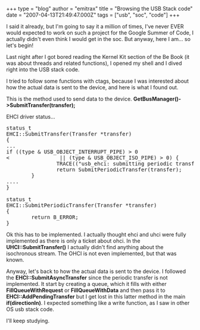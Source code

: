 +++
type = "blog"
author = "emitrax"
title = "Browsing the USB Stack code"
date = "2007-04-13T21:49:47.000Z"
tags = ["usb", "soc", "code"]
+++

I said it already, but I'm going to say it a million of times, I've never EVER would expected to work on such a project for the Google Summer of Code, I actually didn't even think I would get in the soc. But anyway, here I am... so let's begin!

Last night after I got bored reading the Kernel Kit section of the Be Book (it was about threads and related functions), I opened my shell and I dived right into the USB stack code.

I tried to follow some functions with ctags, because I was interested about how the actual data is sent to the device, and here is what I found out.

This is the method used to send data to the device.
<b>GetBusManager()->SubmitTransfer(transfer);</b>

EHCI driver status...
<pre>
status_t      
EHCI::SubmitTransfer(Transfer *transfer)
{
...
if ((type & USB_OBJECT_INTERRUPT_PIPE) > 0
<                || (type & USB_OBJECT_ISO_PIPE) > 0) {
                TRACE(("usb_ehci: submitting periodic transfer\n"));
                return SubmitPeriodicTransfer(transfer);
        }
....
}

status_t
EHCI::SubmitPeriodicTransfer(Transfer *transfer)
{
        return B_ERROR;
}
</pre>

Ok this has to be implemented. I actually thought ehci and uhci were fully implemented as there is only a ticket about ohci. In the <b>UHCI::SubmitTransfer()</b> I actually didn't find anything about the isochronous stream. The OHCI is not even implemented, but that was known.


Anyway, let's back to how the actual data is sent to the device.
I followed the <b>EHCI::SubmitAsyncTransfer</b> since the periodic transfer
is not implemented. It start by creating a queue, which it fills with either  
<b>FillQueueWithRequest</b> or <b>FillQueueWithData</b> and then pass it to
<b>EHCI::AddPendingTransfer</b> but I get lost in this latter method in the main <b>if(directionIn)</b>.
I expected something like a write function, as I saw in other OS usb stack code.

I'll keep studying.